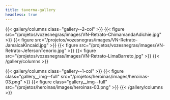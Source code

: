 ```yaml
---
title: taverna-gallery
headless: true
---
```


{{< gallery/columns class="gallery--2-col" >}}
  {{< figure src="/projetos/vozesnegras/images/VN-Retrato-ChimamandaAdichie.jpg" >}}
  {{< figure src="/projetos/vozesnegras/images/VN-Retrato-JamaicaKincaid.jpg" >}}
  {{< figure src="/projetos/vozesnegras/images/VN-Retrato-JefersonTenorio.jpg" >}}
  {{< figure src="/projetos/vozesnegras/images/VN-Retrato-LimaBarreto.jpg" >}}
{{< /gallery/columns >}}

{{< gallery/columns class="gallery--1-col" >}}
  {{< figure class="gallery__img--full" src="/projetos/heroinas/images/heroinas-03.png" >}}
  {{< figure class="gallery__img--full" src="/projetos/heroinas/images/heroinas-03.png" >}}
{{< /gallery/columns >}}
